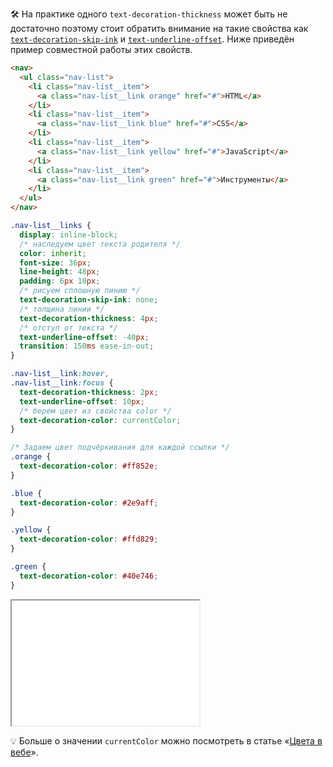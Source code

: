 🛠 На практике одного `text-decoration-thickness` может быть не достаточно поэтому стоит обратить внимание на такие свойства как [`text-decoration-skip-ink`](/css/text-decoration-skip-ink) и [`text-underline-offset`](/css/text-underline-offset). Ниже приведён пример совместной работы этих свойств.

```html
<nav>
  <ul class="nav-list">
    <li class="nav-list__item">
      <a class="nav-list__link orange" href="#">HTML</a>
    </li>
    <li class="nav-list__item">
      <a class="nav-list__link blue" href="#">CSS</a>
    </li>
    <li class="nav-list__item">
      <a class="nav-list__link yellow" href="#">JavaScript</a>
    </li>
    <li class="nav-list__item">
      <a class="nav-list__link green" href="#">Инструменты</a>
    </li>
  </ul>
</nav>
```

```css
.nav-list__links {
  display: inline-block;
  /* наследуем цвет текста родителя */
  color: inherit;
  font-size: 36px;
  line-height: 48px;
  padding: 6px 10px;
  /* рисуем сплошную линию */
  text-decoration-skip-ink: none;
  /* толщина линии */
  text-decoration-thickness: 4px;
  /* отступ от текста */
  text-underline-offset: -40px;
  transition: 150ms ease-in-out;
}

.nav-list__link:hover,
.nav-list__link:focus {
  text-decoration-thickness: 2px;
  text-underline-offset: 10px;
  /* берем цвет из свойства color */
  text-decoration-color: currentColor;
}

/* Задаем цвет подчёркивания для каждой ссылки */
.orange {
  text-decoration-color: #ff852e;
}

.blue {
  text-decoration-color: #2e9aff;
}

.yellow {
  text-decoration-color: #ffd829;
}

.green {
  text-decoration-color: #40e746;
}
```

<iframe title="Пример навигации" src="demos/navigation/" height="200"></iframe>

💡 Больше о значении `currentColor` можно посмотреть в статье «[Цвета в вебе](/css/web-colors/#currentcolor)».
